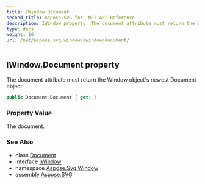 ```yaml
---
title: IWindow.Document
second_title: Aspose.SVG for .NET API Reference
description: IWindow property. The document attribute must return the Window objects newest Document object
type: docs
weight: 10
url: /net/aspose.svg.window/iwindow/document/
---
```

## IWindow.Document property

The document attribute must return the Window object's newest Document object.

```csharp
public Document Document { get; }
```

### Property Value

The document.

### See Also

* class [Document](../../../aspose.svg.dom/document/)
* interface [IWindow](../)
* namespace [Aspose.Svg.Window](../../../aspose.svg.window/)
* assembly [Aspose.SVG](../../../)
